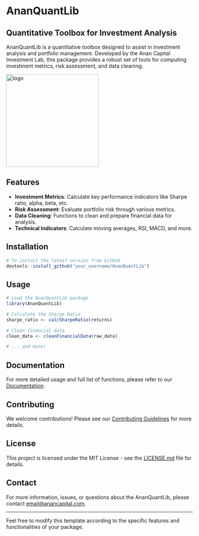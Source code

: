 # AnanQuantLib

## Quantitative Toolbox for Investment Analysis

AnanQuantLib is a quantitative toolbox designed to assist in investment analysis and portfolio management. Developed by the Anan Capital Investment Lab, this package provides a robust set of tools for computing investment metrics, risk assessment, and data cleaning.

<img width="250" alt="logo" src="https://github.com/anannnchim/AnanQuantLib/assets/87483528/24372be1-efde-492b-905f-95d1a9d5cebb">



## Features

- **Investment Metrics**: Calculate key performance indicators like Sharpe ratio, alpha, beta, etc.
- **Risk Assessment**: Evaluate portfolio risk through various metrics.
- **Data Cleaning**: Functions to clean and prepare financial data for analysis.
- **Technical Indicators**: Calculate moving averages, RSI, MACD, and more.

## Installation

```R
# To install the latest version from GitHub
devtools::install_github("your_username/AnanQuantLib")
```

## Usage

```R
# Load the AnanQuantLib package
library(AnanQuantLib)

# Calculate the Sharpe Ratio
sharpe_ratio <- calcSharpeRatio(returns)

# Clean financial data
clean_data <- cleanFinancialData(raw_data)

# ... and more!
```

## Documentation

For more detailed usage and full list of functions, please refer to our [Documentation](https://link_to_documentation).

## Contributing

We welcome contributions! Please see our [Contributing Guidelines](CONTRIBUTING.md) for more details.

## License

This project is licensed under the MIT License - see the [LICENSE.md](LICENSE.md) file for details.

## Contact

For more information, issues, or questions about the AnanQuantLib, please contact [email@anancapital.com](mailto:email@anancapital.com).

---

Feel free to modify this template according to the specific features and functionalities of your package.
